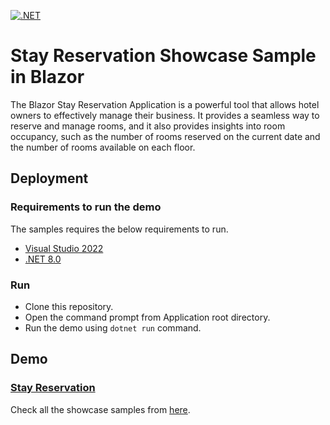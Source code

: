 [![.NET](https://github.com/syncfusion/blazor-showcase-stay-reservation/actions/workflows/dotnet.yml/badge.svg)](https://github.com/ArunKumar-SF3979/blazor-showcase-stay-reservation/actions/workflows/dotnet.yml)

# Stay Reservation Showcase Sample in Blazor

The Blazor Stay Reservation Application is a powerful tool that allows hotel owners to effectively manage their business. It provides a seamless way to reserve and manage rooms, and it also provides insights into room occupancy, such as the number of rooms reserved on the current date and the number of rooms available on each floor.

## Deployment

### Requirements to run the demo

The samples requires the below requirements to run.

- [Visual Studio 2022](https://visualstudio.microsoft.com/vs/)
- [.NET 8.0](https://dotnet.microsoft.com/en-us/download/dotnet/8.0)

### Run

- Clone this repository.
- Open the command prompt from Application root directory.
- Run the demo using `dotnet run` command.

## Demo

### <a href="https://blazor.syncfusion.com/showcase/stay-reservation" target="_blank">Stay Reservation</a>

Check all the showcase samples from <a href="https://blazor.syncfusion.com" target="_blank">here</a>.
